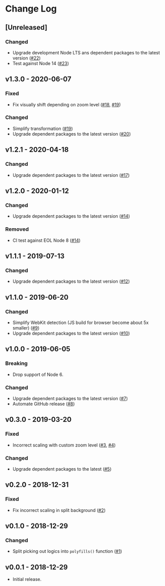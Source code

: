 # Change Log

## [Unreleased]

### Changed

- Upgrade development Node LTS ans dependent packages to the latest version ([#22](https://github.com/marp-team/marpit-svg-polyfill/pull/22))
- Test against Node 14 ([#23](https://github.com/marp-team/marpit-svg-polyfill/pull/23))

## v1.3.0 - 2020-06-07

### Fixed

- Fix visually shift depending on zoom level ([#18](https://github.com/marp-team/marpit-svg-polyfill/issues/18), [#19](https://github.com/marp-team/marpit-svg-polyfill/pull/19))

### Changed

- Simplify transformation ([#19](https://github.com/marp-team/marpit-svg-polyfill/pull/19))
- Upgrade dependent packages to the latest version ([#20](https://github.com/marp-team/marpit-svg-polyfill/pull/20))

## v1.2.1 - 2020-04-18

### Changed

- Upgrade dependent packages to the latest version ([#17](https://github.com/marp-team/marpit-svg-polyfill/pull/17))

## v1.2.0 - 2020-01-12

### Changed

- Upgrade dependent packages to the latest version ([#14](https://github.com/marp-team/marpit-svg-polyfill/pull/14))

### Removed

- CI test against EOL Node 8 ([#14](https://github.com/marp-team/marpit-svg-polyfill/pull/14))

## v1.1.1 - 2019-07-13

### Changed

- Upgrade dependent packages to the latest version ([#12](https://github.com/marp-team/marpit-svg-polyfill/pull/12))

## v1.1.0 - 2019-06-20

### Changed

- Simplify WebKit detection (JS build for browser become about 5x smaller) ([#9](https://github.com/marp-team/marpit-svg-polyfill/pull/9))
- Upgrade dependent packages to the latest version ([#10](https://github.com/marp-team/marpit-svg-polyfill/pull/10))

## v1.0.0 - 2019-06-05

### Breaking

- Drop support of Node 6.

### Changed

- Upgrade dependent packages to the latest version ([#7](https://github.com/marp-team/marpit-svg-polyfill/pull/7))
- Automate GitHub release ([#8](https://github.com/marp-team/marpit-svg-polyfill/pull/8))

## v0.3.0 - 2019-03-20

### Fixed

- Incorrect scaling with custom zoom level ([#3](https://github.com/marp-team/marpit-svg-polyfill/issues/3), [#4](https://github.com/marp-team/marpit-svg-polyfill/pull/4))

### Changed

- Upgrade dependent packages to the latest ([#5](https://github.com/marp-team/marpit-svg-polyfill/pull/5))

## v0.2.0 - 2018-12-31

### Fixed

- Fix incorrect scaling in split background ([#2](https://github.com/marp-team/marpit-svg-polyfill/pull/2))

## v0.1.0 - 2018-12-29

### Changed

- Split picking out logics into `polyfills()` function ([#1](https://github.com/marp-team/marpit-svg-polyfill/pull/1))

## v0.0.1 - 2018-12-29

- Initial release.

